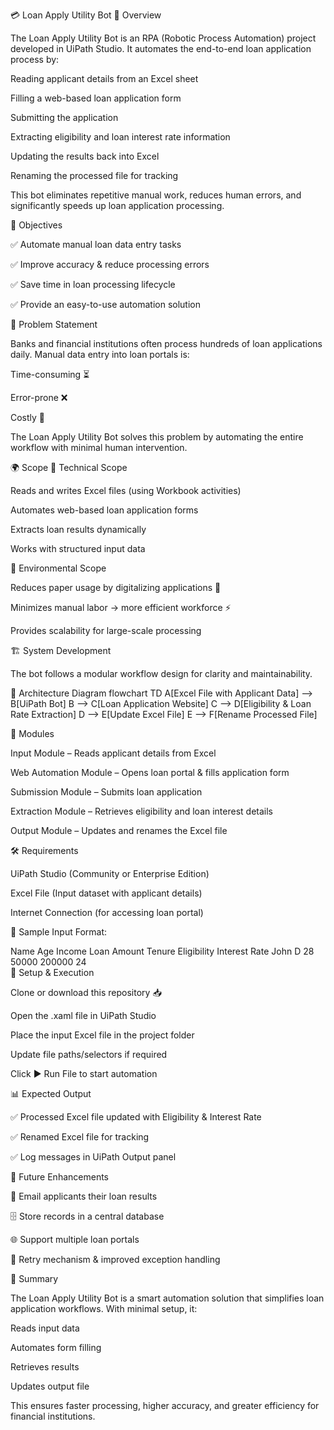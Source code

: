 💳 Loan Apply Utility Bot
📌 Overview

The Loan Apply Utility Bot is an RPA (Robotic Process Automation) project developed in UiPath Studio.
It automates the end-to-end loan application process by:

Reading applicant details from an Excel sheet

Filling a web-based loan application form

Submitting the application

Extracting eligibility and loan interest rate information

Updating the results back into Excel

Renaming the processed file for tracking

This bot eliminates repetitive manual work, reduces human errors, and significantly speeds up loan application processing.

🎯 Objectives

✅ Automate manual loan data entry tasks

✅ Improve accuracy & reduce processing errors

✅ Save time in loan processing lifecycle

✅ Provide an easy-to-use automation solution

📝 Problem Statement

Banks and financial institutions often process hundreds of loan applications daily.
Manual data entry into loan portals is:

Time-consuming ⏳

Error-prone ❌

Costly 💸

The Loan Apply Utility Bot solves this problem by automating the entire workflow with minimal human intervention.

🌍 Scope
🔹 Technical Scope

Reads and writes Excel files (using Workbook activities)

Automates web-based loan application forms

Extracts loan results dynamically

Works with structured input data

🔹 Environmental Scope

Reduces paper usage by digitalizing applications 📑

Minimizes manual labor → more efficient workforce ⚡

Provides scalability for large-scale processing

🏗️ System Development

The bot follows a modular workflow design for clarity and maintainability.

🔹 Architecture Diagram
flowchart TD
    A[Excel File with Applicant Data] --> B[UiPath Bot]
    B --> C[Loan Application Website]
    C --> D[Eligibility & Loan Rate Extraction]
    D --> E[Update Excel File]
    E --> F[Rename Processed File]

🧩 Modules

Input Module – Reads applicant details from Excel

Web Automation Module – Opens loan portal & fills application form

Submission Module – Submits loan application

Extraction Module – Retrieves eligibility and loan interest details

Output Module – Updates and renames the Excel file

🛠️ Requirements

UiPath Studio (Community or Enterprise Edition)

Excel File (Input dataset with applicant details)

Internet Connection (for accessing loan portal)

📂 Sample Input Format:

Name	Age	Income	Loan Amount	Tenure	Eligibility	Interest Rate
John D	28	50000	200000	24		
🚀 Setup & Execution

Clone or download this repository 📥

Open the .xaml file in UiPath Studio

Place the input Excel file in the project folder

Update file paths/selectors if required

Click ▶ Run File to start automation

📊 Expected Output

✅ Processed Excel file updated with Eligibility & Interest Rate

✅ Renamed Excel file for tracking

✅ Log messages in UiPath Output panel

🔮 Future Enhancements

📧 Email applicants their loan results

🗄️ Store records in a central database

🌐 Support multiple loan portals

🔄 Retry mechanism & improved exception handling

📌 Summary

The Loan Apply Utility Bot is a smart automation solution that simplifies loan application workflows. With minimal setup, it:

Reads input data

Automates form filling

Retrieves results

Updates output file

This ensures faster processing, higher accuracy, and greater efficiency for financial institutions.
